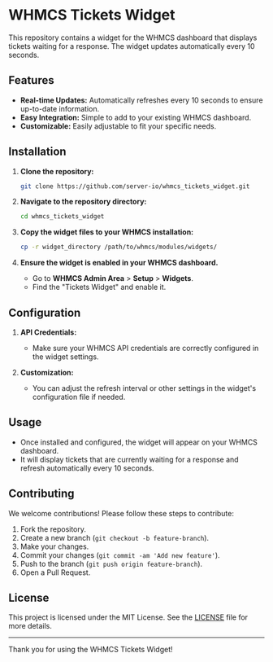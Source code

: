 # WHMCS Tickets Widget

This repository contains a widget for the WHMCS dashboard that displays tickets waiting for a response. The widget updates automatically every 10 seconds.

## Features

- **Real-time Updates:** Automatically refreshes every 10 seconds to ensure up-to-date information.
- **Easy Integration:** Simple to add to your existing WHMCS dashboard.
- **Customizable:** Easily adjustable to fit your specific needs.

## Installation

1. **Clone the repository:**

    ```bash
    git clone https://github.com/server-io/whmcs_tickets_widget.git
    ```

2. **Navigate to the repository directory:**

    ```bash
    cd whmcs_tickets_widget
    ```

3. **Copy the widget files to your WHMCS installation:**

    ```bash
    cp -r widget_directory /path/to/whmcs/modules/widgets/
    ```

4. **Ensure the widget is enabled in your WHMCS dashboard.** 
   - Go to **WHMCS Admin Area** > **Setup** > **Widgets**.
   - Find the "Tickets Widget" and enable it.

## Configuration

1. **API Credentials:**
   - Make sure your WHMCS API credentials are correctly configured in the widget settings.

2. **Customization:**
   - You can adjust the refresh interval or other settings in the widget's configuration file if needed.

## Usage

- Once installed and configured, the widget will appear on your WHMCS dashboard.
- It will display tickets that are currently waiting for a response and refresh automatically every 10 seconds.

## Contributing

We welcome contributions! Please follow these steps to contribute:

1. Fork the repository.
2. Create a new branch (`git checkout -b feature-branch`).
3. Make your changes.
4. Commit your changes (`git commit -am 'Add new feature'`).
5. Push to the branch (`git push origin feature-branch`).
6. Open a Pull Request.

## License

This project is licensed under the MIT License. See the [LICENSE](LICENSE) file for more details.

---

Thank you for using the WHMCS Tickets Widget!
